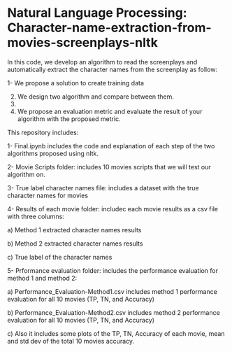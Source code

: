 # Natural Language Processing: Character-name-extraction-from-movies-screenplays-nltk

In this code, we develop an algorithm to read the screenplays and automatically extract the character names from the screenplay as follow:

1- We propose a solution to create training data

2. We design two algorithm and compare between them.
3. 
4. We propose an evaluation metric and evaluate the result of your algorithm with the proposed metric.


This repository includes:

1- Final.ipynb includes the code and explanation of each step of the two algorithms proposed using nltk.

2- Movie Scripts folder: includes 10 movies scripts that we will test our algorithm on.

3- True label character names file: includes a dataset with the true character names for movies

4- Results of each movie folder: includec each movie results as a csv file with three columns:

   a) Method 1 extracted character names results 
   
   b) Method 2 extracted character names results
   
   c) True label of the character names
   
5- Prformance evaluation folder: includes the performance evaluation for method 1 and method 2:

   a) Performance_Evaluation-Method1.csv includes method 1 performance evaluation for all 10 movies (TP, TN, and Accuracy)
   
   b) Performance_Evaluation-Method2.csv includes method 2 performance evaluation for all 10 movies (TP, TN, and Accuracy)
   
   c) Also it includes some plots of the TP, TN, Accuracy of each movie, mean and std dev of the total 10 movies accuracy.
